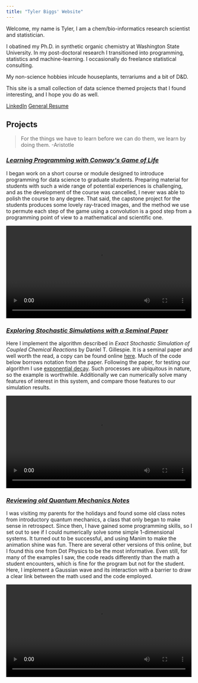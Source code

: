 ```yaml
---
title: "Tyler Biggs' Website"
---
```


Welcome, my name is Tyler, I am a chem/bio-informatics research scientist and statistician. 

I obatined my Ph.D. in synthetic organic chemistry at Washington State University. In my post-doctoral
research I transitioned into programming, statistics and machine-learning. I occasionally do freelance
statistical consulting.

My non-science hobbies inlcude houseplants, terrariums and a bit of D&D.

This site is a small collection of data science themed projects that I found interesting, and I hope you do as well.

[LinkedIn](https://www.linkedin.com/in/tylerbiggs/)
[General Resume](./docs/Biggs_Tyler_Resume_Jan_2024_Public.pdf)


## Projects

> For the things we have to learn before we can do them, we learn by doing them.
> -Aristotle

### [***Learning Programming with Conway's Game of Life***](./docs/raytrace_gol)

I began work on a short course or module designed to introduce programming for data science to 
graduate students. Preparing material for students with such a wide range of potential experiences is challenging,
and as the development of the course was cancelled, I never was able to polish the course to any degree. That said, 
the capstone project for the students produces some lovely ray-traced images, and the method we use to permute each 
step of the game using a convolution is a good step from a programming point of view to a mathematical and scientific one.

<video src="/docs/assets/gol_HDr.mp4" controls  width="500" >Your browser does not support the <code>video</code> element.</video>



### [***Exploring Stochastic Simulations with a Seminal Paper***](./docs/Gillespie_Stochastic_Simulations)

Here I implement the algorithm described in *Exact Stochastic Simulation of Coupled Chemical Reactions* by Danlel T. Gillespie. It is a seminal paper and well worth the read, a copy can be found online [here](https://www.caam.rice.edu/~cox/gillespie.pdf). Much of the code below borrows notation from the paper. Following the paper, for testing our algorithm I use [exponential decay](https://en.wikipedia.org/wiki/Exponential_decay). Such processes are ubiquitous in nature, so the example is worthwhile. Additionally we can numerically solve many features of interest in this system, and compare those features to our simulation results.

<video src="/docs/assets/gillespie/gillespie.mp4" controls  width="500" >Your browser does not support the <code>video</code> element.</video>


### [***Reviewing old Quantum Mechanics Notes***](./docs/quantum_tunneling)

I was visiting my parents for the holidays and found some old class notes from introductory quantum mechanics, a class that only began to make sense in retrospect. Since then, I have gained some programming skills, so I set out to see if I could numerically solve some simple 1-dimensional systems. It turned out to be successful, and using Manim to make the animation shine was fun. There are several other versions of this online, but I found this one from Dot Physics to be the most informative. Even still, for many of the examples I saw, the code reads differently than the math a student encounters, which is fine for the program but not for the student. Here, I implement a Gaussian wave and its interaction with a barrier to draw a clear link between the math used and the code employed.

<video src="/docs/assets/quantum_tunneling/quantum_tunneling.mp4" controls  width="500" >Your browser does not support the <code>video</code> element.</video>